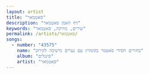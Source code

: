 ```yaml
---
layout: artist
title: "סאטמאר"
description: "דף האמן סאטמאר"
keywords: "שירים, מוזיקה, סאטמאר"
permalink: /artists/סאטמאר/
songs:
  - number: "43575"
    name: "בחורים חסידי סאטמר בקומזיץ עם נערים מישיבה לקירוב"
    album: "סינגלים"
    artist: "סאטמאר"
---
```

